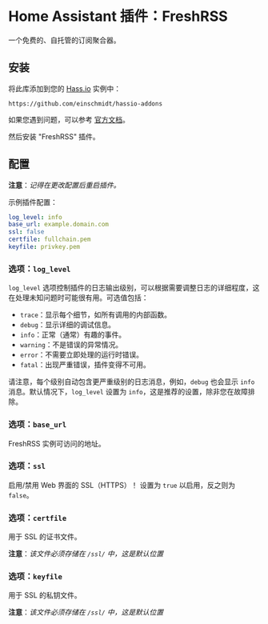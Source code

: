 # Home Assistant 插件：FreshRSS

一个免费的、自托管的订阅聚合器。

## 安装

将此库添加到您的 [Hass.io](https://home-assistant.io/hassio/) 实例中：

`https://github.com/einschmidt/hassio-addons`

如果您遇到问题，可以参考 [官方文档](https://home-assistant.io/hassio/installing_third_party_addons/)。

然后安装 "FreshRSS" 插件。

## 配置

**注意**：_记得在更改配置后重启插件。_

示例插件配置：

```yaml
log_level: info
base_url: example.domain.com
ssl: false
certfile: fullchain.pem
keyfile: privkey.pem
```

### 选项：`log_level`

`log_level` 选项控制插件的日志输出级别，可以根据需要调整日志的详细程度，这在处理未知问题时可能很有用。可选值包括：

- `trace`：显示每个细节，如所有调用的内部函数。
- `debug`：显示详细的调试信息。
- `info`：正常（通常）有趣的事件。
- `warning`：不是错误的异常情况。
- `error`：不需要立即处理的运行时错误。
- `fatal`：出现严重错误，插件变得不可用。

请注意，每个级别自动包含更严重级别的日志消息，例如，`debug` 也会显示 `info` 消息。默认情况下，`log_level` 设置为 `info`，这是推荐的设置，除非您在故障排除。

### 选项：`base_url`

FreshRSS 实例可访问的地址。

### 选项：`ssl`

启用/禁用 Web 界面的 SSL（HTTPS）！
设置为 `true` 以启用，反之则为 `false`。

### 选项：`certfile`

用于 SSL 的证书文件。

**注意**：_该文件必须存储在 `/ssl/` 中，这是默认位置_

### 选项：`keyfile`

用于 SSL 的私钥文件。

**注意**：_该文件必须存储在 `/ssl/` 中，这是默认位置_